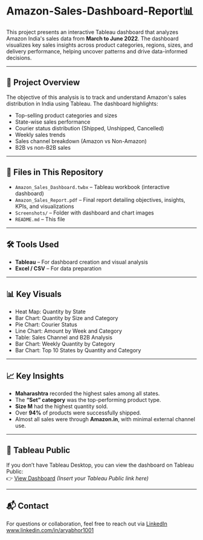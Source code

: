 # Amazon-Sales-Dashboard-Report📊
This project presents an interactive Tableau dashboard that analyzes Amazon India's sales data from **March to June 2022**. The dashboard visualizes key sales insights across product categories, regions, sizes, and delivery performance, helping uncover patterns and drive data-informed decisions.

---

## 📌 Project Overview

The objective of this analysis is to track and understand Amazon's sales distribution in India using Tableau. The dashboard highlights:

- Top-selling product categories and sizes
- State-wise sales performance
- Courier status distribution (Shipped, Unshipped, Cancelled)
- Weekly sales trends
- Sales channel breakdown (Amazon vs Non-Amazon)
- B2B vs non-B2B sales

---

## 📁 Files in This Repository

- `Amazon_Sales_Dashboard.twbx` – Tableau workbook (interactive dashboard)
- `Amazon_Sales_Report.pdf` – Final report detailing objectives, insights, KPIs, and visualizations
- `Screenshots/` – Folder with dashboard and chart images
- `README.md` – This file

---

## 🛠️ Tools Used

- **Tableau** – For dashboard creation and visual analysis
- **Excel / CSV** – For data preparation

---

## 📊 Key Visuals

- Heat Map: Quantity by State
- Bar Chart: Quantity by Size and Category
- Pie Chart: Courier Status
- Line Chart: Amount by Week and Category
- Table: Sales Channel and B2B Analysis
- Bar Chart: Weekly Quantity by Category
- Bar Chart: Top 10 States by Quantity and Category

---

## 📈 Key Insights

- **Maharashtra** recorded the highest sales among all states.
- The **“Set” category** was the top-performing product type.
- **Size M** had the highest quantity sold.
- Over **94%** of products were successfully shipped.
- Almost all sales were through **Amazon.in**, with minimal external channel use.

---

## 🔗 Tableau Public

If you don’t have Tableau Desktop, you can view the dashboard on Tableau Public:  
👉 [View Dashboard](#) *(Insert your Tableau Public link here)*

---

## 📬 Contact

For questions or collaboration, feel free to reach out via [LinkedIn](#) www.linkedin.com/in/aryabhor1001

